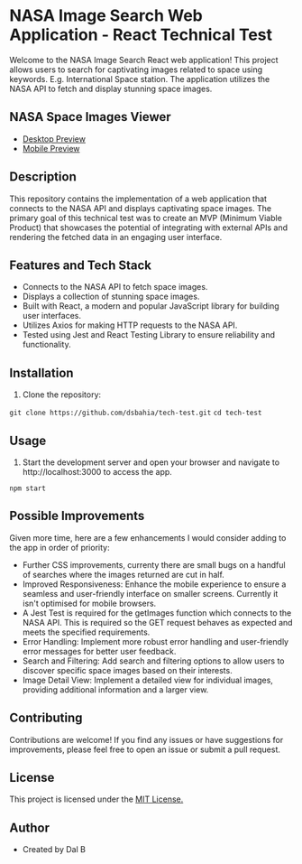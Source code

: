 # NASA Image Search Web Application - React Technical Test

Welcome to the NASA Image Search React web application! This project allows users to search for captivating images related to space using keywords. E.g. International Space station. The application utilizes the NASA API to fetch and display stunning space images.

## NASA Space Images Viewer

- [Desktop Preview](https://github.com/dsbahia/tech-test/blob/main/screenshots/GoogleChrome_Desktop_Nasa_Screenshot.png)
- [Mobile Preview](https://github.com/dsbahia/tech-test/blob/main/screenshots/iPhone_Nasa_Search_Screenshot.jpeg)

## Description

This repository contains the implementation of a web application that connects to the NASA API and displays captivating space images. The primary goal of this technical test was to create an MVP (Minimum Viable Product) that showcases the potential of integrating with external APIs and rendering the fetched data in an engaging user interface.

## Features and Tech Stack

- Connects to the NASA API to fetch space images.
- Displays a collection of stunning space images.
- Built with React, a modern and popular JavaScript library for building user interfaces.
- Utilizes Axios for making HTTP requests to the NASA API.
- Tested using Jest and React Testing Library to ensure reliability and functionality.

## Installation

1. Clone the repository:

`git clone https://github.com/dsbahia/tech-test.git`
`cd tech-test`

## Usage

1. Start the development server and open your browser and navigate to http://localhost:3000 to access the app.

`npm start`

## Possible Improvements

Given more time, here are a few enhancements I would consider adding to the app in order of priority:

- Further CSS improvements, currenty there are small bugs on a handful of searches where the images returned are cut in half.
- Improved Responsiveness: Enhance the mobile experience to ensure a seamless and user-friendly interface on smaller screens. Currently it isn't optimised for mobile browsers.
- A Jest Test is required for the getImages function which connects to the NASA API. This is required so the GET request behaves as expected and meets the specified requirements.
- Error Handling: Implement more robust error handling and user-friendly error messages for better user feedback.
- Search and Filtering: Add search and filtering options to allow users to discover specific space images based on their interests.
- Image Detail View: Implement a detailed view for individual images, providing additional information and a larger view.

## Contributing

Contributions are welcome! If you find any issues or have suggestions for improvements, please feel free to open an issue or submit a pull request.

## License

This project is licensed under the [MIT License.](https://opensource.org/license/mit/)

## Author

- Created by Dal B